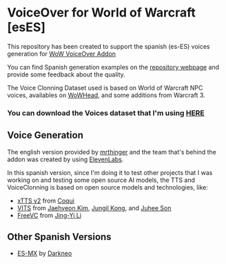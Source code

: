 # VoiceOver for World of Warcraft [esES]

This repository has been created to support the spanish (es-ES) voices generation for [WoW VoiceOver Addon](https://github.com/mrthinger/wow-voiceover)

You can find Spanish generation examples on the [repository webpage](https://latra.github.io/wow-webvoices-esES) and provide some feedback about the quality.

The Voice Clonning Dataset used is based on World of Warcraft NPC voices, availables on [WoWHead](https://www.wowhead.com/classic/es/sounds), and some additions from Warcraft 3. 

### You can download the Voices dataset that I'm using [HERE]()



## Voice Generation
The english version provided by [mrthinger](https://github.com/mrthinger) and the team that's behind the addon was created by using [ElevenLabs](https://elevenlabs.io/). 

In this spanish version, since I'm doing it to test other projects that I was working on and testing some open source AI models, the TTS and VoiceClonning is based on open source models and technologies, like:

- [xTTS v2](https://coqui.ai/blog/tts/open_xtts) from [Coqui](https://github.com/coqui-ai)
- [VITS](https://github.com/jaywalnut310/vits/) from [Jaehyeon Kim](https://github.com/jaywalnut310), [Jungil Kong](https://github.com/jik876), and [Juhee Son](https://github.com/juheeuu)
- [FreeVC](https://github.com/OlaWod/FreeVC) from [Jing-Yi Li](https://github.com/OlaWod)

## Other Spanish Versions
- [ES-MX](https://www.curseforge.com/wow/addons/voiceover-mod-espanol) by [Darkneo](https://www.curseforge.com/members/darkneo/projects)
